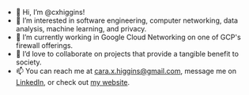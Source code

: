 - 👋 Hi, I’m @cxhiggins!
- 👀 I’m interested in software engineering, computer networking, data analysis, machine learning, and privacy.
- 🌱 I’m currently working in Google Cloud Networking on one of GCP's firewall offerings.
- 💞️ I’d love to collaborate on projects that provide a tangible benefit to society.
- 📫 You can reach me at cara.x.higgins@gmail.com, message me on [LinkedIn](https://www.linkedin.com/in/carahiggins/), or check out [my website](https://carahiggins.com/).

<!---
cxhiggins/cxhiggins is a ✨ special ✨ repository because its `README.md` (this file) appears on your GitHub profile.
You can click the Preview link to take a look at your changes.
--->
